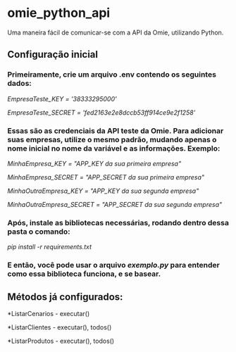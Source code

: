 # omie_python_api
Uma maneira fácil de comunicar-se com a API da Omie, utilizando Python.

## Configuração inicial

### Primeiramente, crie um arquivo .env contendo os seguintes dados: 

*EmpresaTeste_KEY = '38333295000'*

*EmpresaTeste_SECRET = 'fed2163e2e8dccb53ff914ce9e2f1258'*

### Essas são as credenciais da API teste da Omie. Para adicionar suas empresas, utilize o mesmo padrão, mudando apenas o nome inicial no nome da variável e as informações. Exemplo:

*MinhaEmpresa_KEY = "APP_KEY da sua primeira empresa"*

*MinhaEmpresa_SECRET = "APP_SECRET da sua primeira empresa"*

*MinhaOutraEmpresa_KEY = "APP_KEY da sua segunda empresa"*

*MinhaOutraEmpresa_SECRET = "APP_SECRET da sua segunda empresa"*

### Após, instale as bibliotecas necessárias, rodando dentro dessa pasta o comando:

*pip install -r requirements.txt*

### E então, você pode usar o arquivo *exemplo.py* para entender como essa biblioteca funciona, e se basear.

## Métodos já configurados: 

*ListarCenarios - executar()

*ListarClientes - executar(), todos()

*ListarProdutos - executar(), todos()